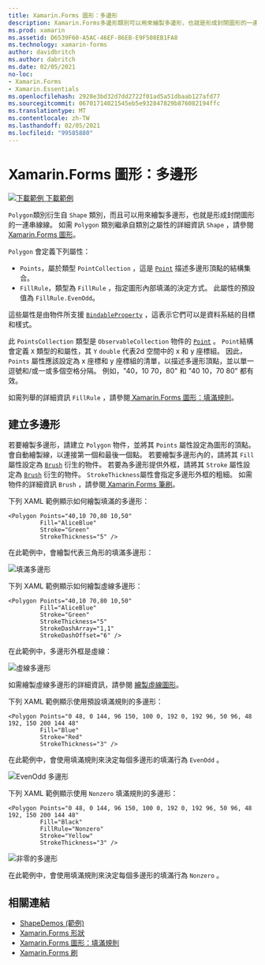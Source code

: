```yaml
---
title: Xamarin.Forms 圖形：多邊形
description: Xamarin.Forms多邊形類別可以用來繪製多邊形，也就是形成封閉圖形的一連串線線。
ms.prod: xamarin
ms.assetid: D6539F60-A5AC-46EF-86EB-E9F508EB1FA8
ms.technology: xamarin-forms
author: davidbritch
ms.author: dabritch
ms.date: 02/05/2021
no-loc:
- Xamarin.Forms
- Xamarin.Essentials
ms.openlocfilehash: 2928e3bd32d7dd2722f01ad5a51dbaab127afd77
ms.sourcegitcommit: 06701714021545eb5e932847829b876082194ffc
ms.translationtype: MT
ms.contentlocale: zh-TW
ms.lasthandoff: 02/05/2021
ms.locfileid: "99585880"
---
```

# <a name="xamarinforms-shapes-polygon"></a>Xamarin.Forms 圖形：多邊形

[![下載範例](~/media/shared/download.png) 下載範例](/samples/xamarin/xamarin-forms-samples/userinterface-shapesdemos/)

`Polygon`類別衍生自 `Shape` 類別，而且可以用來繪製多邊形，也就是形成封閉圖形的一連串線線。 如需 `Polygon` 類別繼承自類別之屬性的詳細資訊 `Shape` ，請參閱[ Xamarin.Forms 圖形](index.md)。

`Polygon` 會定義下列屬性：

- `Points`，屬於類型 `PointCollection` ，這是 [`Point`](xref:Xamarin.Forms.Point) 描述多邊形頂點的結構集合。
- `FillRule`，類型為 `FillRule` ，指定圖形內部填滿的決定方式。 此屬性的預設值為 `FillRule.EvenOdd`。

這些屬性是由物件所支援 [`BindableProperty`](xref:Xamarin.Forms.BindableProperty) ，這表示它們可以是資料系結的目標和樣式。

此 `PointsCollection` 類型是 `ObservableCollection` 物件的 [`Point`](xref:Xamarin.Forms.Point) 。 `Point`結構會定義 `X` 類型的和屬性，其 `Y` `double` 代表2d 空間中的 x 和 y 座標組。 因此， `Points` 屬性應該設定為 x 座標和 y 座標組的清單，以描述多邊形頂點，並以單一逗號和/或一或多個空格分隔。 例如，"40，10 70，80" 和 "40 10，70 80" 都有效。

如需列舉的詳細資訊 `FillRule` ，請參閱[ Xamarin.Forms 圖形：填滿規則](fillrules.md)。

## <a name="create-a-polygon"></a>建立多邊形

若要繪製多邊形，請建立 `Polygon` 物件，並將其 `Points` 屬性設定為圖形的頂點。 會自動繪製線，以連接第一個和最後一個點。 若要繪製多邊形內的，請將其 `Fill` 屬性設定為 [`Brush`](xref:Xamarin.Forms.Brush) 衍生的物件。 若要為多邊形提供外框，請將其 `Stroke` 屬性設定為 [`Brush`](xref:Xamarin.Forms.Brush) 衍生的物件。 `StrokeThickness`屬性會指定多邊形外框的粗細。 如需物件的詳細資訊 `Brush` ，請參閱[ Xamarin.Forms 筆刷](~/xamarin-forms/user-interface/brushes/index.md)。

下列 XAML 範例顯示如何繪製填滿的多邊形：

```xaml
<Polygon Points="40,10 70,80 10,50"
         Fill="AliceBlue"
         Stroke="Green"
         StrokeThickness="5" />
```

在此範例中，會繪製代表三角形的填滿多邊形：

![填滿多邊形](polygon-images/filled.png "填滿多邊形")

下列 XAML 範例顯示如何繪製虛線多邊形：

```xaml
<Polygon Points="40,10 70,80 10,50"
         Fill="AliceBlue"
         Stroke="Green"
         StrokeThickness="5"
         StrokeDashArray="1,1"
         StrokeDashOffset="6" />
```

在此範例中，多邊形外框是虛線：

![虛線多邊形](polygon-images/dashed.png "虛線多邊形")

如需繪製虛線多邊形的詳細資訊，請參閱 [繪製虛線圖形](index.md#draw-dashed-shapes)。

下列 XAML 範例顯示使用預設填滿規則的多邊形：

```xaml
<Polygon Points="0 48, 0 144, 96 150, 100 0, 192 0, 192 96, 50 96, 48 192, 150 200 144 48"
         Fill="Blue"
         Stroke="Red"
         StrokeThickness="3" />
```

在此範例中，會使用填滿規則來決定每個多邊形的填滿行為 `EvenOdd` 。

![EvenOdd 多邊形](polygon-images/evenodd.png "EvenOdd 多邊形")

下列 XAML 範例顯示使用 `Nonzero` 填滿規則的多邊形：

```xaml
<Polygon Points="0 48, 0 144, 96 150, 100 0, 192 0, 192 96, 50 96, 48 192, 150 200 144 48"
         Fill="Black"
         FillRule="Nonzero"
         Stroke="Yellow"
         StrokeThickness="3" />
```

![非零的多邊形](polygon-images/nonzero.png "非零的多邊形")

在此範例中，會使用填滿規則來決定每個多邊形的填滿行為 `Nonzero` 。

## <a name="related-links"></a>相關連結

- [ShapeDemos (範例) ](/samples/xamarin/xamarin-forms-samples/userinterface-shapesdemos/)
- [Xamarin.Forms 形狀](index.md)
- [Xamarin.Forms 圖形：填滿規則](fillrules.md)
- [Xamarin.Forms 刷](~/xamarin-forms/user-interface/brushes/index.md)
